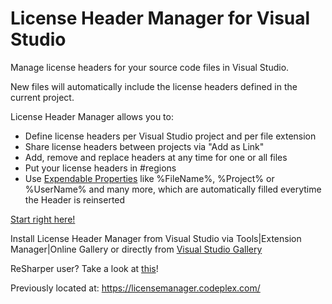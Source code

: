 # License Header Manager for Visual Studio


Manage license headers for your source code files in Visual Studio.

New files will automatically include the license headers defined in the current project.

License Header Manager allows you to:

* Define license headers per Visual Studio project and per file extension
* Share license headers between projects via "Add as Link"
* Add, remove and replace headers at any time for one or all files
* Put your license headers in #regions
* Use [Expendable Properties](https://github.com/rubicon-oss/LicenseHeaderManager/wiki/Expendable-Properties) like %FileName%, %Project% or %UserName% and many more, which are automatically filled everytime the Header is reinserted 


[Start right here!](https://github.com/rubicon-oss/LicenseHeaderManager/wiki)

Install License Header Manager from Visual Studio via Tools|Extension Manager|Online Gallery or directly from [Visual Studio Gallery](https://visualstudiogallery.msdn.microsoft.com/5647a099-77c9-4a49-91c3-94001828e99e)

ReSharper user? Take a look at [this](https://github.com/rubicon-oss/LicenseHeaderManager/wiki/License-Header-Manager-and-Resharper)!

Previously located at: https://licensemanager.codeplex.com/
